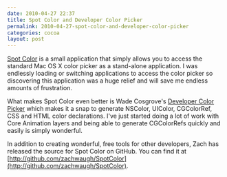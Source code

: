 ```yaml
---
date: 2010-04-27 22:37
title: Spot Color and Developer Color Picker
permalink: 2010-04-27-spot-color-and-developer-color-picker
categories: cocoa
layout: post
---
```


[Spot Color](http://zachwaugh.com/spotcolor/) is a small application that simply allows you to access the standard Mac OS X color picker as a stand-alone application. I was endlessly loading or switching applications to access the color picker so discovering this application was a huge relief and will save me endless amounts of frustration.

What makes Spot Color even better is Wade Cosgrove's [Developer Color Picker](http://www.panic.com/~wade/picker/) which makes it a snap to generate NSColor, UIColor, CGColorRef, CSS and HTML color declarations. I've just started doing a lot of work with Core Animation layers and being able to generate CGColorRefs quickly and easily is simply wonderful.

In addition to creating wonderful, free tools for other developers, Zach has released the source for Spot Color on GitHub. You can find it at [http://github.com/zachwaugh/SpotColor](http://github.com/zachwaugh/SpotColor).
